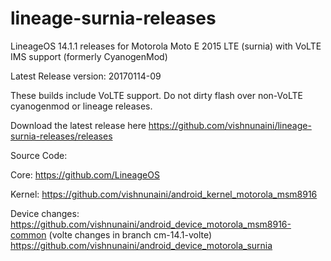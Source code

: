 # lineage-surnia-releases
LineageOS 14.1.1 releases for Motorola Moto E 2015  LTE (surnia) with VoLTE IMS support (formerly CyanogenMod)

Latest Release version: 20170114-09

These builds include VoLTE support.
Do not dirty flash over non-VoLTE cyanogenmod or lineage releases.

Download the latest release here https://github.com/vishnunaini/lineage-surnia-releases/releases

Source Code:

Core: https://github.com/LineageOS

Kernel: https://github.com/vishnunaini/android_kernel_motorola_msm8916

Device changes: https://github.com/vishnunaini/android_device_motorola_msm8916-common (volte changes in branch cm-14.1-volte)
            https://github.com/vishnunaini/android_device_motorola_surnia 

